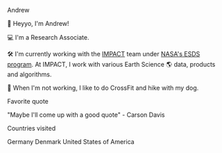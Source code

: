 Andrew

👋  Heyyo, I'm Andrew!

💻  I'm a Research Associate.

🛠️  I'm currently working with the [IMPACT](https://impact.earthdata.nasa.gov/) team under [NASA's ESDS program](https://earthdata.nasa.gov/esds).
At IMPACT, I work with various Earth Science 🌎 data, products and algorithms.

🎨  When I'm not working, I like to do CrossFit and hike with my dog.

Favorite quote

"Maybe I'll come up with a good quote" - Carson Davis

Countries visited

Germany
Denmark
United States of America